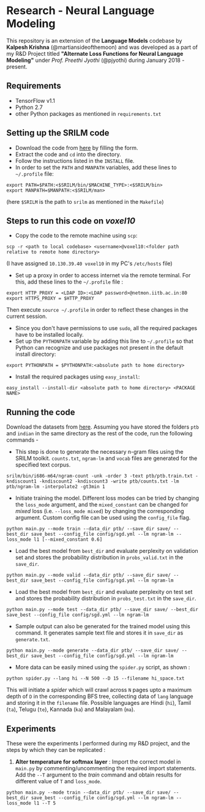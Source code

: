 # Research - Neural Language Modeling
This repository is an extension of the **Language Models** codebase by **Kalpesh Krishna** (@martiansideofthemoon) and was developed as a part of my R&D Project titled **"Alternate Loss Functions for Neural Language Modeling"** under *Prof. Preethi Jyothi* (@pjyothi) during January 2018 - present.

## Requirements
* TensorFlow v1.1
* Python 2.7
* other Python packages as mentioned in `requirements.txt`
## Setting up the SRILM code
* Download the code from [here](http://verispeak.com/projects/srilm/download.html) by filling the form.
* Extract the code and `cd` into the directory.
* Follow the instructions listed in the `INSTALL` file.
* In order to set the `PATH` and `MANPATH` variables, add these lines to `~/.profile` file:
```
export PATH=$PATH:<$SRILM/bin/$MACHINE_TYPE>:<$SRILM/bin>
export MANPATH=$MANPATH:<$SRILM/man>
```
(here `$SRILM` is the path to `srilm` as mentioned in the `Makefile`)
## Steps to run this code on *voxel10*
* Copy the code to the remote machine using `scp`:
```
scp -r <path to local codebase> <username>@voxel10:<folder path relative to remote home directory>
```
(I have assigned `10.130.39.40 voxel10` in my PC's `/etc/hosts` file)
* Set up a proxy in order to access internet via the remote terminal. For this, add these lines to the `~/.profile` file :
```
export HTTP_PROXY = <LDAP ID>:<LDAP password>@netmon.iitb.ac.in:80
export HTTPS_PROXY = $HTTP_PROXY
```
Then execute `source ~/.profile` in order to reflect these changes in the current session.
* Since you don't have permissions to use `sudo`, all the required packages have to be installed locally.
* Set up the `PYTHONPATH` variable by adding this line to `~/.profile` so that Python can recognize and use packages not present in the default install directory:
```
export PYTHONPATH = $PYTHONPATH:<absolute path to home directory>
```
* Install the required packages using `easy_install`:
```
easy_install --install-dir <absolute path to home directory> <PACKAGE NAME>
```
## Running the code
Download the datasets from [here](https://drive.google.com/file/d/0B5Y_SiDYwIObaE52dmZ0YVFXckU/view?usp=sharing). Assuming you have stored the folders `ptb` and `indian` in the same directory as the rest of the code, run the following commands -
* This step is done to generate the necessary n-gram files using the SRILM toolkit. `counts.txt`, `ngram-lm` and `vocab` files are generated for the specified text corpus.
```
srilm/bin/i686-m64/ngram-count -unk -order 3 -text ptb/ptb.train.txt -kndiscount1 -kndiscount2 -kndiscount3 -write ptb/counts.txt -lm ptb/ngram-lm -interpolate2 -gt3min 1
```
* Initiate training the model. Different loss modes can be tried by changing the `loss_mode` argument, and the `mixed_constant` can be changed for *mixed* loss (i.e. `--loss_mode mixed`) by changing the corresponding argument. Custom config file can be used using the `config_file` flag.

```
python main.py --mode train --data_dir ptb/ --save_dir save/ --best_dir save_best --config_file config/sgd.yml --lm ngram-lm --loss_mode l1 [--mixed_constant 0.6]
```
* Load the best model from `best_dir` and evaluate perplexity on validation set and stores the probability distribution in `probs_valid.txt` in the `save_dir`.
```
python main.py --mode valid --data_dir ptb/ --save_dir save/ --best_dir save_best --config_file config/sgd.yml --lm ngram-lm
```
* Load the best model from `best_dir` and evaluate perplexity on test set and stores the probability distribution in `probs_test.txt` in the `save_dir`.
```
python main.py --mode test --data_dir ptb/ --save_dir save/ --best_dir save_best --config_file config/sgd.yml --lm ngram-lm
```
* Sample output can also be generated for the trained model using this command. It generates sample text file and stores it in `save_dir` as `generate.txt`.
```
python main.py --mode generate --data_dir ptb/ --save_dir save/ --best_dir save_best --config_file config/sgd.yml --lm ngram-lm
```
* More data can be easily mined using the `spider.py` script, as shown :
```
python spider.py --lang hi --N 500 --D 15 --filename hi_space.txt
```
This will initiate a *spider* which will crawl across `N` pages upto a maximum depth of `D` in the corresponding BFS tree, collecting data of `lang` language and storing it in the `filename` file. Possible languages are Hindi (`hi`), Tamil (`ta`), Telugu (`te`), Kannada (`ka`) and Malayalam (`ma`).

## Experiments
These were the experiments I performed during my R&D project, and the steps by which they can be replicated :
1. **Alter temperature for softmax layer** : Import the correct model in `main.py` by commenting/uncommenting the required import statements. Add the `--T` argument to the *train* command and obtain results for different value of `T` and `loss_mode`.
```
python main.py --mode train --data_dir ptb/ --save_dir save/ --best_dir save_best --config_file config/sgd.yml --lm ngram-lm --loss_mode l1 --T 5
```
